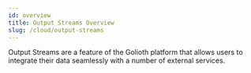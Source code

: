 ```yaml
---
id: overview
title: Output Streams Overview
slug: /cloud/output-streams
---
```


Output Streams are a feature of the Golioth platform that allows users to integrate their data seamlessly with a number of external services.
